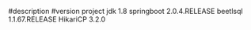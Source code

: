 #description
#version
project jdk  1.8
springboot 2.0.4.RELEASE
beetlsql 1.1.67.RELEASE
HikariCP 3.2.0